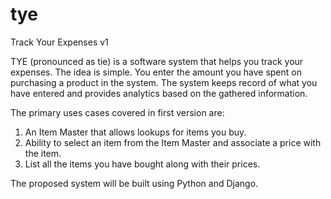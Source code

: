 # tye

Track Your Expenses v1

TYE (pronounced as tie) is a software system that helps you track your expenses. The idea is simple. You enter the amount you have spent on purchasing a product in the system. The system keeps record of what you have entered and provides analytics based on the gathered information.

The primary uses cases covered in first version are:

1. An Item Master that allows lookups for items you buy.
2. Ability to select an item from the Item Master and associate a price with the item.
3. List all the items you have bought along with their prices.

The proposed system will be built using Python and Django. 
